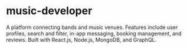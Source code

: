 # music-developer
A platform connecting bands and music venues. Features include user profiles, search and filter, in-app messaging, booking management, and reviews. Built with React.js, Node.js, MongoDB, and GraphQL.
